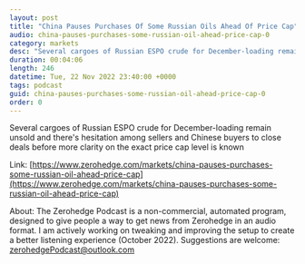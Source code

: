 ```yaml
---
layout: post
title: "China Pauses Purchases Of Some Russian Oils Ahead Of Price Cap"
audio: china-pauses-purchases-some-russian-oil-ahead-price-cap-0
category: markets
desc: "Several cargoes of Russian ESPO crude for December-loading remain unsold and there's hesitation among sellers and Chinese buyers to close deals before more clarity on the exact price cap level is known"
duration: 00:04:06
length: 246
datetime: Tue, 22 Nov 2022 23:40:00 +0000
tags: podcast
guid: china-pauses-purchases-some-russian-oil-ahead-price-cap-0
order: 0
---
```

Several cargoes of Russian ESPO crude for December-loading remain unsold and there's hesitation among sellers and Chinese buyers to close deals before more clarity on the exact price cap level is known

Link: [https://www.zerohedge.com/markets/china-pauses-purchases-some-russian-oil-ahead-price-cap](https://www.zerohedge.com/markets/china-pauses-purchases-some-russian-oil-ahead-price-cap)

About: The Zerohedge Podcast is a non-commercial, automated program, designed to give people a way to get news from Zerohedge in an audio format.  I am actively working on tweaking and improving the setup to create a better listening experience (October 2022).  Suggestions are welcome: [zerohedgePodcast@outlook.com](mailto:zerohedgePodcast@outlook.com)